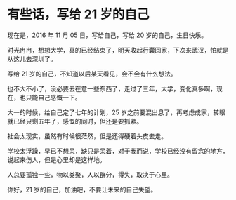 # 有些话，写给 21 岁的自己

现在是，2016 年 11 月 05 日，写给自己，写给 20 岁的自己，生日快乐。

时光冉冉，想想大学，真的已经结束了，明天收起行囊回家，下次来武汉，怕就是从这儿去深圳了。

写给 21 岁的自己，不知道以后某天看见，会不会有什么想法。

也不大不小了，没必要去在意一些东西了，走过了三年，大学，变化真多啊，现在，也只能自己感慨一下。

大一的时候，给自己定了七年的计划，25 岁之前要混出息了，再考虑成家，转眼就已经只剩五年了，感慨的同时，但还是要抓紧。

社会太现实，虽然有时候很茫然，但是还得硬着头皮去走。

学校太浮躁，早已不想呆，缺只是呆着，对于我而说，学校已经没有留念的地方，说起来伤人，但是心里却是这样地。

人总要孤独一些，物以类聚，人以群分，得失，取决于心里。

你好，21 岁的自己，加油吧，不要让未来的自己失望。
